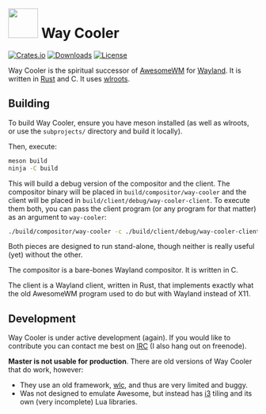 # <img src="http://i.imgur.com/OGeL1nN.png" width="60"> Way Cooler
[![Crates.io](https://img.shields.io/crates/v/way-cooler.svg)](https://crates.io/crates/way-cooler)
[![Downloads](https://img.shields.io/crates/d/way-cooler.svg)](https://crates.io/crates/way-cooler)
[![License](https://img.shields.io/badge/license-MIT-blue.svg)](https://github.com/way-cooler/way-cooler/)

Way Cooler is the spiritual successor of [AwesomeWM][] for [Wayland][]. It is
written in [Rust][] and C. It uses [wlroots][].

## Building
To build Way Cooler, ensure you have meson installed (as well as wlroots, or use
the `subprojects/` directory and build it locally).

Then, execute:

```bash
meson build
ninja -C build
```

This will build a debug version of the compositor and the client. The compositor
binary will be placed in `build/compositor/way-cooler` and the client will be
placed in `build/client/debug/way-cooler-client`. To execute them both, you can
pass the client program (or any program for that matter) as an argument to
`way-cooler`:

```bash
./build/compositor/way-cooler -c ./build/client/debug/way-cooler-client
```

Both pieces are designed to run stand-alone, though neither is really useful
(yet) without the other. 

The compositor is a bare-bones Wayland compositor. It is written in C.

The client is a Wayland client, written in Rust, that implements exactly what 
the old AwesomeWM program used to do but with Wayland instead of X11.

## Development

Way Cooler is under active development (again). If you would like to contribute
you can contact me best on [IRC][] (I also hang out on freenode).

**Master is not usable for production**. There are old versions of Way Cooler that do work, however:
* They use an old framework, [wlc][], and thus are very limited and buggy.
* Was not designed to emulate Awesome, but instead has [i3][] tiling and its own (very incomplete) Lua libraries.

[Rust]: https://www.rust-lang.org
[Wayland]: https://wayland.freedesktop.org/
[wlc]: https://github.com/Cloudef/wlc
[AwesomeWM]: https://awesomewm.org/
[wlroots]: https://github.com/swaywm/wlroots
[IRC]: https://webchat.oftc.net/?channels=awesome&uio=d4
[i3]: https://i3wm.org
